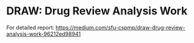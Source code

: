 # DRAW: Drug Review Analysis Work

For detailed report: https://medium.com/sfu-cspmp/draw-drug-review-analysis-work-96212ed98941
